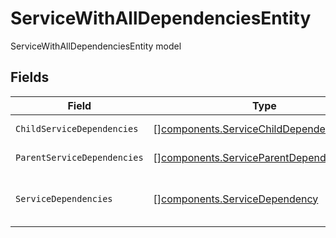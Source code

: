 # ServiceWithAllDependenciesEntity

ServiceWithAllDependenciesEntity model


## Fields

| Field                                                                                                  | Type                                                                                                   | Required                                                                                               | Description                                                                                            |
| ------------------------------------------------------------------------------------------------------ | ------------------------------------------------------------------------------------------------------ | ------------------------------------------------------------------------------------------------------ | ------------------------------------------------------------------------------------------------------ |
| `ChildServiceDependencies`                                                                             | [][components.ServiceChildDependencyEntity](../../models/components/servicechilddependencyentity.md)   | :heavy_minus_sign:                                                                                     | Services that depend on this service                                                                   |
| `ParentServiceDependencies`                                                                            | [][components.ServiceParentDependencyEntity](../../models/components/serviceparentdependencyentity.md) | :heavy_minus_sign:                                                                                     | Services that this service is dependent on                                                             |
| `ServiceDependencies`                                                                                  | [][components.ServiceDependency](../../models/components/servicedependency.md)                         | :heavy_minus_sign:                                                                                     | All dependencies. Can be one of: ServiceChildDependencyEntity, ServiceParentDependencyEntity           |
